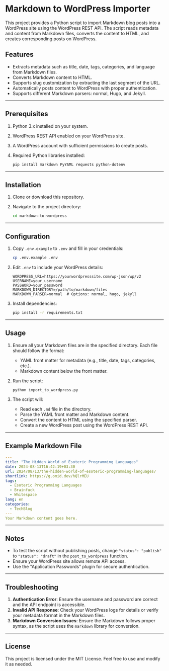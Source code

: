 # Markdown to WordPress Importer

This project provides a Python script to import Markdown blog posts into a WordPress site using the WordPress REST API. The script reads metadata and content from Markdown files, converts the content to HTML, and creates corresponding posts on WordPress.

## Features

- Extracts metadata such as title, date, tags, categories, and language from Markdown files.
- Converts Markdown content to HTML.
- Supports slug customization by extracting the last segment of the URL.
- Automatically posts content to WordPress with proper authentication.
- Supports different Markdown parsers: normal, Hugo, and Jekyll.

---

## Prerequisites

1. Python 3.x installed on your system.
2. WordPress REST API enabled on your WordPress site.
3. A WordPress account with sufficient permissions to create posts.
4. Required Python libraries installed:

   ```bash
   pip install markdown PyYAML requests python-dotenv
   ```

---

## Installation

1. Clone or download this repository.
2. Navigate to the project directory:

   ```bash
   cd markdown-to-wordpress
   ```

---

## Configuration

1. Copy `.env.example` to `.env` and fill in your credentials:

   ```bash
   cp .env.example .env
   ```

2. Edit `.env` to include your WordPress details:

   ```plaintext
   WORDPRESS_URL=https://yourwordpresssite.com/wp-json/wp/v2
   USERNAME=your_username
   PASSWORD=your_password
   MARKDOWN_DIRECTORY=/path/to/markdown/files
   MARKDOWN_PARSER=normal  # Options: normal, hugo, jekyll
   ```

3. Install dependencies:

   ```bash
   pip install -r requirements.txt
   ```

---

## Usage

1. Ensure all your Markdown files are in the specified directory. Each file should follow the format:
   - YAML front matter for metadata (e.g., title, date, tags, categories, etc.).
   - Markdown content below the front matter.

2. Run the script:

   ```bash
   python import_to_wordpress.py
   ```

3. The script will:
   - Read each `.md` file in the directory.
   - Parse the YAML front matter and Markdown content.
   - Convert the content to HTML using the specified parser.
   - Create a new WordPress post using the WordPress REST API.

---

## Example Markdown File

```yaml
---
title: "The Hidden World of Esoteric Programming Languages"
date: 2024-08-13T16:42:19+03:30
url: 2024/08/13/the-hidden-world-of-esoteric-programming-languages/
shortlink: https://g.omid.dev/hQlrMEU
tags:
  - Esoteric Programming Languages
  - Brainfuck
  - Whitespace
lang: en
categories: 
  - TechBlog
---
Your Markdown content goes here.
```

---

## Notes

- To test the script without publishing posts, change `"status": "publish"` to `"status": "draft"` in the `post_to_wordpress` function.
- Ensure your WordPress site allows remote API access.
- Use the "Application Passwords" plugin for secure authentication.

---

## Troubleshooting

1. **Authentication Error**: Ensure the username and password are correct and the API endpoint is accessible.
2. **Invalid API Response**: Check your WordPress logs for details or verify your metadata format in the Markdown files.
3. **Markdown Conversion Issues**: Ensure the Markdown follows proper syntax, as the script uses the `markdown` library for conversion.

---

## License

This project is licensed under the MIT License. Feel free to use and modify it as needed.
